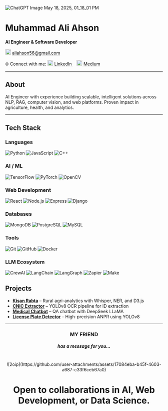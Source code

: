 ![ChatGPT Image May 18, 2025, 01_18_01 PM](https://github.com/user-attachments/assets/b362c333-37d5-464e-9be0-021abc4a9f40)

# Muhammad Ali Ahson

**AI Engineer & Software Developer**  

<img src="https://img.icons8.com/color/24/000000/gmail--v1.png" width="18"/> aliahson56@gmail.com

🌐 Connect with me:
<a href="https://www.linkedin.com/in/muhammadaliahson">
<img src="https://img.icons8.com/color/24/000000/linkedin.png" width="18"/> LinkedIn
</a>   
<a href="https://aliahson.medium.com">
<img src="https://img.icons8.com/ios-filled/24/000000/medium-monogram.png" width="18"/> Medium
</a>

---

## About

AI Engineer with experience building scalable, intelligent solutions across NLP, RAG, computer vision, and web platforms. Proven impact in agriculture, health, and analytics.

---
## Tech Stack

### Languages 
![Python](https://img.shields.io/badge/-Python-3776AB?style=flat-square&logo=python&logoColor=white)  ![JavaScript](https://img.shields.io/badge/-JavaScript-F7DF1E?style=flat-square&logo=javascript&logoColor=black)  ![C++](https://img.shields.io/badge/-C++-00599C?style=flat-square&logo=c%2B%2B&logoColor=white) 

### AI / ML  
![TensorFlow](https://img.shields.io/badge/-TensorFlow-FF6F00?style=flat-square&logo=tensorflow&logoColor=white)  ![PyTorch](https://img.shields.io/badge/-PyTorch-EE4C2C?style=flat-square&logo=pytorch&logoColor=white)  ![OpenCV](https://img.shields.io/badge/-OpenCV-5C3EE8?style=flat-square&logo=opencv&logoColor=white)  

### Web Development  
![React](https://img.shields.io/badge/-React-61DAFB?style=flat-square&logo=react&logoColor=black)  ![Node.js](https://img.shields.io/badge/-Node.js-339933?style=flat-square&logo=node.js&logoColor=white)  ![Express](https://img.shields.io/badge/-Express-000000?style=flat-square&logo=express&logoColor=white)  ![Django](https://img.shields.io/badge/-Django-092E20?style=flat-square&logo=django&logoColor=white)  

### Databases  
![MongoDB](https://img.shields.io/badge/-MongoDB-47A248?style=flat-square&logo=mongodb&logoColor=white)  ![PostgreSQL](https://img.shields.io/badge/-PostgreSQL-4169E1?style=flat-square&logo=postgresql&logoColor=white)  ![MySQL](https://img.shields.io/badge/-MySQL-4479A1?style=flat-square&logo=mysql&logoColor=white)  

### Tools  
![Git](https://img.shields.io/badge/-Git-F05032?style=flat-square&logo=git&logoColor=white)  ![GitHub](https://img.shields.io/badge/-GitHub-181717?style=flat-square&logo=github&logoColor=white)  ![Docker](https://img.shields.io/badge/-Docker-2496ED?style=flat-square&logo=docker&logoColor=white)  

### LLM Ecosystem  
![CrewAI](https://img.shields.io/badge/-CrewAI-000000?style=flat-square&logo=crewai&logoColor=white)  ![LangChain](https://img.shields.io/badge/-LangChain-1C3C3C?style=flat-square&logo=langchain&logoColor=white)  ![LangGraph](https://img.shields.io/badge/-LangGraph-FF4D00?style=flat-square&logo=langgraph&logoColor=white)  ![Zapier](https://img.shields.io/badge/-Zapier-FD6925?style=flat-square&logo=zapier&logoColor=white)  ![Make](https://img.shields.io/badge/-Make-FF4F00?style=flat-square&logo=make&logoColor=white)  

## Projects

- **[Kisan Rabta](https://huggingface.co/spaces/maliahson/Kisan_Rabta)** – Rural agri-analytics with Whisper, NER, and D3.js  
- **[CNIC Extractor](https://huggingface.co/spaces/maliahson/CNIC_Detector)** – YOLOv8 OCR pipeline for ID extraction  
- **[Medical Chatbot](https://huggingface.co/maliahson/deepseek-finetune-medical)** – QA chatbot with DeepSeek LLaMA  
- **[License Plate Detector](https://huggingface.co/spaces/maliahson/YOLO_Lisencse_Plate_Detector)** – High-precision ANPR using YOLOv8

---


<h3 align="center">MY FRIEND</h3>
<h5 align="center">has a message for you...</h5>

<br>
<div align="center">
![2oip](https://github.com/user-attachments/assets/17084eba-b45f-4603-a687-c33f6ceb67a0)
</div>

<h1 align="center">Open to collaborations in AI, Web Development, or Data Science.</h1> 
